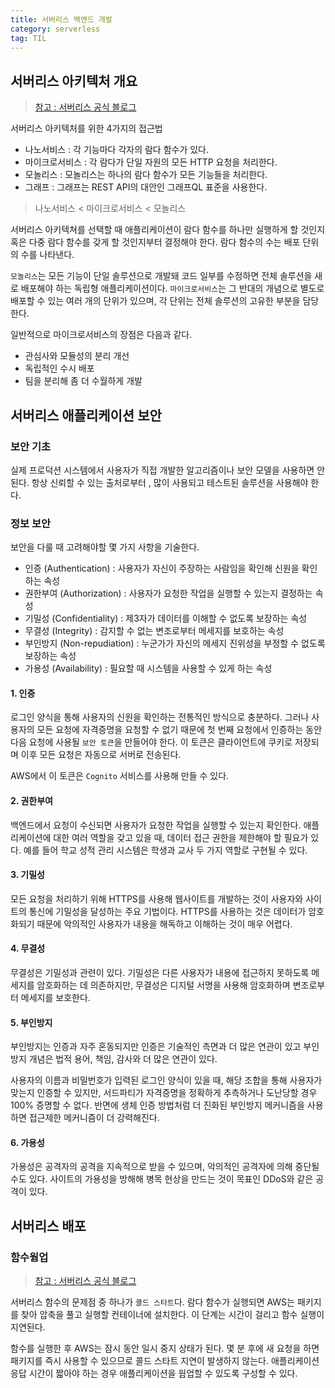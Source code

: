 ```yaml
---
title: 서버리스 백엔드 개발
category: serverless
tag: TIL
---
```


## 서버리스 아키텍처 개요

> [참고 : 서버리스 공식 블로그](https://www.serverless.com/blog/serverless-architecture-code-patterns)

서버리스 아키텍처를 위한 4가지의 접근법
- 나노서비스 : 각 기능마다 각자의 람다 함수가 있다.
- 마이크로서비스 : 각 람다가 단일 자원의 모든 HTTP 요청을 처리한다.
- 모놀리스 : 모놀리스는 하나의 람다 함수가 모든 기능들을 처리한다.
- 그래프 : 그래프는 REST API의 대안인 그래프QL 표준을 사용한다.

> 나노서비스 \< 마이크로서비스 \< 모놀리스

서버리스 아키텍쳐를 선택할 때 애플리케이션이 람다 함수를 하나만 실행하게 할 것인지 혹은 다중 람다 함수를 갖게 할 것인지부터 결정해야 한다. 람다 함수의 수는 배포 단위의 수를 나타낸다.


`모놀리스`는 모든 기능이 단일 솔루션으로 개발돼 코드 일부를 수정하면 전체 솔루션을 새로 배포해야 하는 독립형 애플리케이션이다.
`마이크로서비스`는 그 반대의 개념으로 별도로 배포할 수 있는 여러 개의 단위가 있으며, 각 단위는 전체 솔루션의 고유한 부분을 담당한다.



일반적으로 마이크로서비스의 장점은 다음과 같다.


- 관심사와 모듈성의 분리 개선
- 독립적인 수시 배포
- 팀을 분리해 좀 더 수월하게 개발

## 서버리스 애플리케이션 보안

### 보안 기초

실제 프로덕션 시스템에서 사용자가 직접 개발한 알고리즘이나 보안 모델을 사용하면 안된다. 항상 신뢰할 수 있는 출처로부터 , 많이 사용되고 테스트된 솔루션을 사용해야 한다.

### 정보 보안

보안을 다룰 때 고려해야할 몇 가지 사항을 기술한다.

- 인증 (Authentication) : 사용자가 자신이 주장하는 사람임을 확인해 신원을 확인하는 속성
- 권한부여 (Authorization) : 사용자가 요청한 작업을 실행할 수 있는지 결정하는 속성
- 기밀성 (Confidentiality) : 제3자가 데이터를 이해할 수 없도록 보장하는 속성
- 무결성 (Integrity) : 감지할 수 없는 변조로부터 메세지를 보호하는 속성
- 부인방지 (Non-repudiation) : 누군가가 자신의 메세지 진위성을 부정할 수 없도록 보장하는 속성
- 가용성 (Availability) : 필요할 때 시스템을 사용할 수 있게 하는 속성

#### 1. 인증

로그인 양식을 통해 사용자의 신원을 확인하는 전통적인 방식으로 충분하다. 그러나 사용자의 모든 요청에 자격증명을 요청할 수 없기 때문에 첫 번째 요청에서 인증하는 동안 다음 요청에 사용될 `보안 토큰`을 만들어야 한다. 이 토큰은 클라이언트에 쿠키로 저장되며 이후 모든 요청은 자동으로 서버로 전송된다.



AWS에서 이 토큰은 `Cognito` 서비스를 사용해 만들 수 있다.

#### 2. 권한부여

백엔드에서 요청이 수신되면 사용자가 요청한 작업을 실행할 수 있는지 확인한다. 애플리케이션에 대한 여러 역할을 갖고 있을 때, 데이터 접근 권한을 제한해야 할 필요가 있다. 예를 들어 학교 성적 관리 시스템은 학생과 교사 두 가지 역할로 구현될 수 있다.

#### 3. 기밀성

모든 요청을 처리하기 위해 HTTPS를 사용해 웹사이트를 개발하는 것이 사용자와 사이트의 통신에 기밀성을 달성하는 주요 기법이다. HTTPS를 사용하는 것은 데이터가 암호화되기 때문에 악의적인 사용자가 내용을 해독하고 이해하는 것이 매우 어렵다.


#### 4. 무결성

무결성은 기밀성과 관련이 있다. 기밀성은 다른 사용자가 내용에 접근하지 못하도록 메세지를 암호화하는 데 의존하지만, 무결성은 디지털 서명을 사용해 암호화하며 변조로부터 메세지를 보호한다.

#### 5. 부인방지

부인방지는 인증과 자주 혼동되지만 인증은 기술적인 측면과 더 많은 연관이 있고 부인방지 개념은 법적 용어, 책임, 감사와 더 많은 연관이 있다.



사용자의 이름과 비밀번호가 입력된 로그인 양식이 있을 때, 해당 조합을 통해 사용자가 맞는지 인증할 수 있지만, 서드파티가 자격증명을 정확하게 추측하거나 도난당할 경우 100% 증명할 수 없다. 반면에 생체 인증 방법처럼 더 진화된 부인방지 메커니즘을 사용하면 접근제한 메커니즘이 더 강력해진다. 

#### 6. 가용성

가용성은 공격자의 공격을 지속적으로 받을 수 있으며, 악의적인 공격자에 의해 중단될 수도 있다. 사이트의 가용성을 방해해 병목 현상을 만드는 것이 목표인 DDoS와 같은 공격이 있다.

## 서버리스 배포

### 함수웜업

> [참고 : 서버리스 공식 블로그](https://www.serverless.com/blog/keep-your-lambdas-warm)

서버리스 함수의 문제점 중 하나가 `콜드 스타트`다. 람다 함수가 실행되면 AWS는 패키지를 찾아 압축을 풀고 실행할 컨테이너에 설치한다. 이 단계는 시간이 걸리고 함수 실행이 지연된다.


함수를 실행한 후 AWS는 잠시 동안 일시 중지 상태가 된다. 몇 분 후에 새 요청을 하면 패키지를 즉시 사용할 수 있으므로 콜드 스타트 지연이 발생하지 않는다. 애플리케이션 응답 시간이 짧아야 하는 경우 애플리케이션을 웜업할 수 있도록 구성할 수 있다.